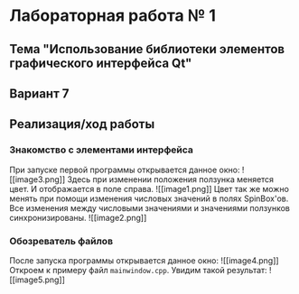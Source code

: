 # Лабораторная работа № 1
## Тема "Использование библиотеки элементов графического интерфейса Qt"
## Вариант 7
## Реализация/ход работы
### Знакомство с элементами интерфейса
При запуске первой программы открывается данное окно:
![[image3.png]]
Здесь при изменении положения ползунка меняется цвет. И отображается в поле справа. 
![[image1.png]]
Цвет так же можно менять при помощи изменения числовых значений в полях SpinBox'ов.  Все изменения между числовыми значениями и значениями ползунков синхронизированы.
![[image2.png]]
### Обозреватель файлов
После запуска программы открывается данное окно:
![[image4.png]]
Откроем к примеру файл `mainwindow.cpp`. Увидим такой результат:
![[image5.png]]